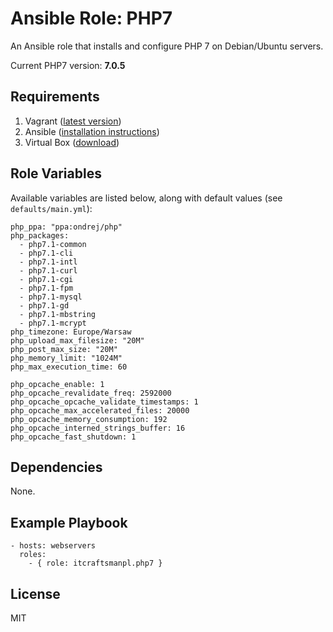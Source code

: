 # Ansible Role: PHP7

An Ansible role that installs and configure PHP 7 on Debian/Ubuntu servers.

Current PHP7 version: **7.0.5**

## Requirements

1. Vagrant ([latest version](https://www.vagrantup.com/downloads.html))
2. Ansible ([installation instructions](http://docs.ansible.com/intro_installation.html))
3. Virtual Box ([download](https://www.virtualbox.org/wiki/Downloads))

## Role Variables

Available variables are listed below, along with default values (see `defaults/main.yml`):

    php_ppa: "ppa:ondrej/php"
    php_packages:
      - php7.1-common
      - php7.1-cli
      - php7.1-intl
      - php7.1-curl
      - php7.1-cgi
      - php7.1-fpm
      - php7.1-mysql
      - php7.1-gd
      - php7.1-mbstring
      - php7.1-mcrypt
    php_timezone: Europe/Warsaw
    php_upload_max_filesize: "20M"
    php_post_max_size: "20M"
    php_memory_limit: "1024M"
    php_max_execution_time: 60
    
    php_opcache_enable: 1
    php_opcache_revalidate_freq: 2592000
    php_opcache_opcache_validate_timestamps: 1
    php_opcache_max_accelerated_files: 20000
    php_opcache_memory_consumption: 192
    php_opcache_interned_strings_buffer: 16
    php_opcache_fast_shutdown: 1

## Dependencies

None.

## Example Playbook

    - hosts: webservers
      roles:
        - { role: itcraftsmanpl.php7 }

## License

MIT

